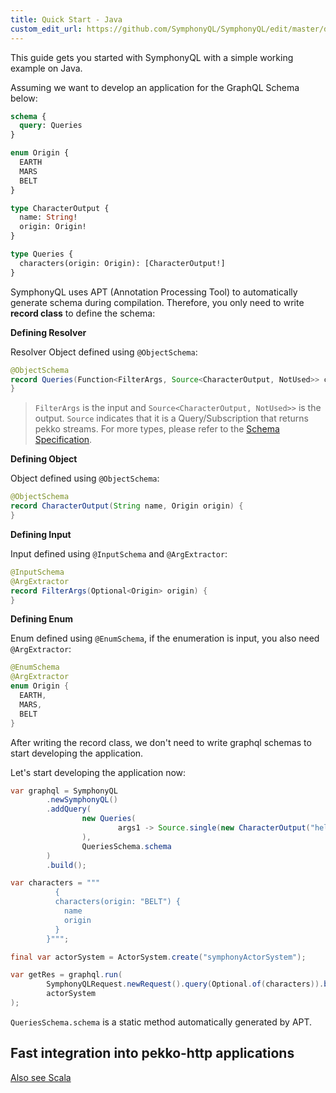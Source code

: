 ```yaml
---
title: Quick Start - Java
custom_edit_url: https://github.com/SymphonyQL/SymphonyQL/edit/master/docs/quickstart-java.md
---
```


This guide gets you started with SymphonyQL with a simple working example on Java.

Assuming we want to develop an application for the GraphQL Schema below:
```graphql
schema {
  query: Queries
}

enum Origin {
  EARTH
  MARS
  BELT
}

type CharacterOutput {
  name: String!
  origin: Origin!
}

type Queries {
  characters(origin: Origin): [CharacterOutput!]
}
```

SymphonyQL uses APT (Annotation Processing Tool) to automatically generate schema during compilation.
Therefore, you only need to write **record class** to define the schema:

**Defining Resolver**

Resolver Object defined using `@ObjectSchema`:
```java
@ObjectSchema
record Queries(Function<FilterArgs, Source<CharacterOutput, NotUsed>> characters) {
}
```

> `FilterArgs` is the input and `Source<CharacterOutput, NotUsed>>` is the output.
`Source` indicates that it is a Query/Subscription that returns pekko streams. For more types, please refer to the [Schema Specification](schema.md).

**Defining Object**

Object defined using `@ObjectSchema`:
```java
@ObjectSchema
record CharacterOutput(String name, Origin origin) {
}
```

**Defining Input**

Input defined using `@InputSchema` and `@ArgExtractor`:
```java
@InputSchema
@ArgExtractor
record FilterArgs(Optional<Origin> origin) {
}
```

**Defining Enum**

Enum defined using `@EnumSchema`, if the enumeration is input, you also need `@ArgExtractor`:
```java
@EnumSchema
@ArgExtractor
enum Origin {
  EARTH,
  MARS,
  BELT
}
```

After writing the record class, we don't need to write graphql schemas to start developing the application.

Let's start developing the application now:
```java
var graphql = SymphonyQL
        .newSymphonyQL()
        .addQuery(
                new Queries(
                        args1 -> Source.single(new CharacterOutput("hello-" + args1.origin().map(Enum::toString).get(), args1.origin().get()))
                ),
                QueriesSchema.schema
        )
        .build();

var characters = """
          {
          characters(origin: "BELT") {
            name
            origin
          }
        }""";

final var actorSystem = ActorSystem.create("symphonyActorSystem");

var getRes = graphql.run(
        SymphonyQLRequest.newRequest().query(Optional.of(characters)).build(),
        actorSystem
);
```

`QueriesSchema.schema` is a static method automatically generated by APT.

## Fast integration into pekko-http applications

[Also see Scala](quickstart-scala.md#fast-integration-into-pekko-http-applications)